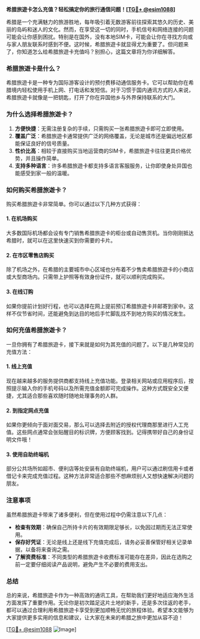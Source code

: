 **希腊旅遊卡怎么充值？轻松搞定你的旅行通信问题！[[TG💪+ @esim1088](https://t.me/s/esim1088)]**

希腊是一个充满魅力的旅游胜地，每年吸引着无数游客前往探索其悠久的历史、美丽的岛屿和迷人的文化。然而，在享受这一切的同时，手机信号和网络连接的问题可能会让你感到困扰。特别是在国外，没有本地SIM卡，可能会让你在寻找方向或与家人朋友联系时感到不便。这时候，希腊旅遊卡就显得尤为重要了。但问题来了，你知道怎么给希腊旅遊卡充值吗？别担心，这篇文章将为你详细解答。

### 希腊旅遊卡是什么？

希腊旅遊卡是一种专为国际游客设计的预付费移动通信服务卡。它可以帮助你在希腊境内轻松使用手机上网、打电话和发短信。对于习惯于国内通讯方式的人来说，希腊旅遊卡就像是一把钥匙，打开了你在异国他乡与外界保持联系的大门。

### 为什么选择希腊旅遊卡？

1. **方便快捷**：无需注册复杂的手续，只需购买一张希腊旅遊卡即可立即使用。
2. **覆盖广泛**：希腊旅遊卡通常提供广泛的网络覆盖，无论是城市还是偏远地区都能保证良好的信号质量。
3. **性价比高**：相较于直接购买当地运营商的SIM卡，希腊旅遊卡往往更具价格优势，并且操作简单。
4. **支持多种语言**：许多希腊旅遊卡都支持多语言客服服务，让你即使身处异国也能感受到家一般的温暖。

### 如何购买希腊旅遊卡？

购买希腊旅遊卡非常简单。你可以通过以下几种方式获得：

#### 1. 在机场购买
大多数国际机场都会设有专门销售希腊旅遊卡的柜台或自动售货机。当你刚刚抵达希腊时，就可以在这里快速买到你需要的卡片。

#### 2. 在市区零售店购买
除了机场之外，在希腊的主要城市中心区域也分布着不少售卖希腊旅遊卡的小商店或大型商场内。只需带上护照等有效身份证件，就可以顺利完成购买。

#### 3. 在线订购
如果你提前计划好行程，也可以选择在网上提前预订希腊旅遊卡并邮寄到家中。这样不仅节省时间，还能避免到达目的地后手忙脚乱找不到地方购买的情况发生。

### 如何充值希腊旅遊卡？

一旦你拥有了希腊旅遊卡，接下来就是如何为其充值的问题了。以下是几种常见的充值方法：

#### 1. 线上充值
现在越来越多的服务提供商都支持线上充值功能。登录相关网站或应用程序后，按照提示输入你的手机号码以及所需充值金额即可完成操作。这种方式既安全又便捷，尤其适合那些喜欢随时随地处理事务的人群。

#### 2. 到指定网点充值
如果你更倾向于面对面交易，那么可以选择去附近的授权代理商那里进行人工充值。这些网点通常会张贴醒目的标识牌，方便顾客找到。记得携带好自己的身份证明文件哦！

#### 3. 使用自助终端机
部分公共场所如超市、便利店等处安装有自助终端机，用户可以通过刷信用卡或者借记卡来完成充值过程。这种方法非常适合那些不想麻烦别人又想快速解决问题的朋友。

### 注意事项

虽然希腊旅遊卡带来了诸多便利，但在使用过程中仍需注意以下几点：

- **检查有效期**：确保自己所持卡片的有效期限足够长，以免因过期而无法正常使用。
- **保存好凭证**：无论是线上还是线下充值完成后，请务必妥善保管好相关记录单据，以备将来查询之需。
- **了解资费标准**：不同类型的希腊旅遊卡收费标准可能存在差异，因此在选购之前一定要仔细阅读产品说明，避免产生不必要的费用支出。

### 总结

总的来说，希腊旅遊卡作为一种高效的通讯工具，在帮助我们更好地适应海外生活方面发挥了重要作用。无论你是初次踏足这片土地的新手，还是多次往返的老手，都可以通过合理利用希腊旅遊卡享受到更加顺畅无忧的旅程体验。希望本文能够为大家提供更多实用的信息和建议，让大家在未来的希腊之旅中更加从容不迫！

[[TG💪+ @esim1088](https://t.me/s/esim1088) ![Image](https://i.postimg.cc/4NQfJmqS/Snipaste-2025-05-13-00-14-12.png)]